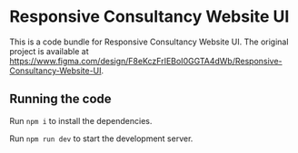
  # Responsive Consultancy Website UI

  This is a code bundle for Responsive Consultancy Website UI. The original project is available at https://www.figma.com/design/F8eKczFrIEBoI0GGTA4dWb/Responsive-Consultancy-Website-UI.

  ## Running the code

  Run `npm i` to install the dependencies.

  Run `npm run dev` to start the development server.
  